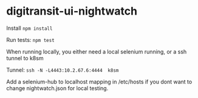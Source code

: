# digitransit-ui-nightwatch

Install ```npm install```

Run tests: ```npm test```

When running locally, you either need a local selenium running, or a ssh tunnel to k8sm

Tunnel: ```ssh -N -L4443:10.2.67.6:4444  k8sm```

Add a selenium-hub to localhost mapping in /etc/hosts if you dont want to change nightwatch.json for local testing.
